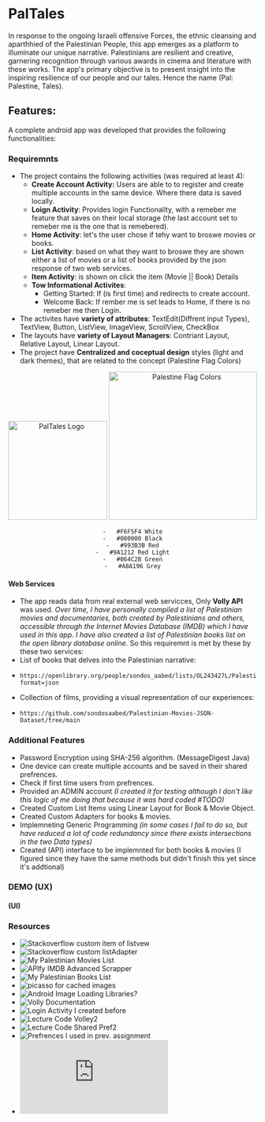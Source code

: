 # PalTales

In response to the ongoing Israeli offensive Forces, the ethnic cleansing and aparthhied of the Palestinian People, this app emerges as a platform to illuminate our unique narrative. Palestinians are resilient and creative, garnering recognition through various awards in cinema and literature with these works. The app's primary objective is to present insight into the inspiring resilience of our people and our tales. Hence the name (Pal: Palestine, Tales).

## Features:
A complete android app was developed that provides the following functionalities:
### Requiremnts
- The project contains the following activities (was required at least 4):
  - **Create Account Activity:** Users are able to to register and create multiple accounts in the same device. Where there data is saved locally.
  - **Loign Activity**: Provides login Functionality, with a remeber me feature that saves on their local storage (the last account set to remeber me is the one that is remebered).
  - **Home Activity**: let's the user chose if tehy want to broswe movies or books. 
  - **List Activity**: based on what they want to broswe they are shown either a list of movies or a list of books provided by the json response of two web services.
  - **Item Activity**: is shown on click the item (Movie || Book) Details
  - **Tow Informational Activites**:
    - Getting Started: If (is first time) and redirects to create account.
    - Welcome Back: If rember me is set leads to Home, if there is no remeber me then Login.
- The activites have **variety of attributes**: TextEdit(Diffrent input Types), TextView, Button, ListView, ImageView, ScrollView, CheckBox
- The layouts have **variety of Layout Managers**: Contriant Layout, Relative Layout, Linear Layout.
- The project have **Centralized and coceptual design** styles (light and dark themes), that are related to the concept (Palestine Flag Colors) 

<div align="center">
<img src="https://github.com/sondosaabed/PalTales/assets/65151701/3db20286-2448-43e8-83ba-e2076c44faa8" alt="PalTales Logo" width="200" height="200">
<img src="https://github.com/sondosaabed/PalTales/assets/65151701/fd07a2f8-c32e-4d45-8678-f27ed514be54" alt="Palestine Flag Colors" width="300">

    -	#F6F5F4 White
    -	#000000 Black
    -	#993B3B Red
    -	#9A1212 Red Light
    -	#064C2B Green
    -	#A8A196 Grey
</div>

#### Web Services
- The app reads data from real external web servicces, Only **Volly API** was used.
_Over time, I have personally compiled a list of Palestinian movies and documentaries, both created by Palestinians and others, accessible through the Internet Movies Database (IMDB) which I have used in this app. I have also created a list of Palestinian books list on the open library database online._
So this requiremnt is met by these by these two services:
- List of books that delves into the Palestinian narrative:
-     https://openlibrary.org/people/sondos_aabed/lists/OL243427L/Palestinian/export?format=json
- Collection of films, providing a visual representation of our experiences:
-     https://github.com/sondosaabed/Palestinian-Movies-JSON-Dataset/tree/main

### Additional Features
- Password Encryption using SHA-256 algorithm. (MessageDigest Java)
- One device can create multiple accounts and be saved in their shared prefrences.
- Check if first time users from prefrences.
- Provided an ADMIN account _(I created it for testing although I don't like this logic of me doing that because it was hard coded #TODO)_
- Created Custom List Items using Linear Layout for Book & Movie Object.
- Created Custom Adapters for books & movies.
- Implemneting Generic Programming _(in some cases I fail to do so, but have reduced a lot of code redundancy since there exists intersections in the two Data types)_
- Created (API) interface to be implemnted for both books & movies (I figured since they have the same methods but didn't finish this yet since it's addtional)

### DEMO (UX)

#### (UI)

### Resources 
- ![Stackoverflow custom item of listvew](https://stackoverflow.com/questions/15832335/android-custom-row-item-for-listview)
- ![Stackoverflow custom listAdapter](https://stackoverflow.com/questions/8166497/custom-adapter-for-list-view)
- ![My Palestinian Movies List](https://www.imdb.com/list/ls563010565/?sort=alpha,asc&st_dt=&mode=detail&page=1)
- ![APIfy IMDB Advanced Scrapper](https://console.apify.com/actors/tFtRJkJ8nIiFx2Qq7/console)
- ![My Palestinian Books List](https://openlibrary.org/people/sondos_aabed/lists/OL243427L/Palestinian/export?format=json)
- ![picasso for cached images](https://github.com/square/picasso)
- ![Android Image Loading Libraries?](https://medium.com/@kostadin.georgiev90/android-image-loading-libraries-picasso-vs-glide-vs-coil-90e3fb6c0068)
- ![Volly Documentation](https://google.github.io/volley/)
- ![Login Activity I created before](https://github.com/sondosaabed/Mobile-Application-Login/)
- ![Lecture Code Volley2](https://github.com/szainbzu/volley2/)
- ![Lecture Code Shared Pref2 ](https://github.com/szainbzu/sharedprefs2)
- ![Prefrences I used in prev. assignment](https://github.com/sondosaabed/Taskaty/tree/main)
- ![Prev. Project I worked on Hash for password](https://github.com/sondosaabed/File-Carving-Tool/blob/main/model/CalculateCompareHash.java)
